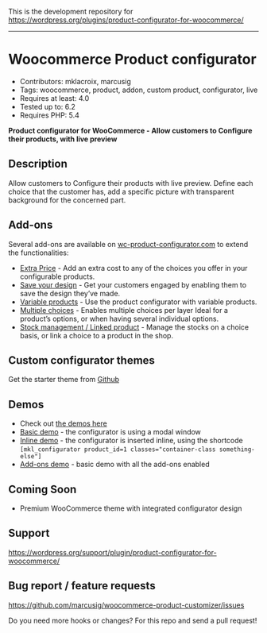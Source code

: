 
This is the development repository for https://wordpress.org/plugins/product-configurator-for-woocommerce/

----

# Woocommerce Product configurator 
- Contributors: mklacroix, marcusig
- Tags: woocommerce, product, addon, custom product, configurator, live
- Requires at least: 4.0
- Tested up to: 6.2
- Requires PHP: 5.4

**Product configurator for WooCommerce - Allow customers to Configure their products, with live preview**

## Description

Allow customers to Configure their products with live preview. 
Define each choice that the customer has, add a specific picture with transparent background for the concerned part.

## Add-ons

Several add-ons are available on [wc-product-configurator.com](https://wc-product-configurator.com/) to extend the functionalities:
- [Extra Price](https://wc-product-configurator.com/product/extra-price/) - Add an extra cost to any of the choices you offer in your configurable products.
- [Save your design](https://wc-product-configurator.com/product/save-your-design/) - Get your customers engaged by enabling them to save the design they’ve made.
- [Variable products](https://wc-product-configurator.com/product/variable-products/) - Use the product configurator with variable products.
- [Multiple choices](https://wc-product-configurator.com/product/multiple-choice/) - Enables multiple choices per layer Ideal for a product’s options, or when having several individual options.
- [Stock management / Linked product](https://wc-product-configurator.com/product/stock-management-and-linked-product/) - Manage the stocks on a choice basis, or link a choice to a product in the shop. 

## Custom configurator themes

Get the starter theme from [Github](https://github.com/marcusig/product-configurator-custom-theme)

## Demos

- Check out [the demos here](http://demos.mklacroix.com/)
- [Basic demo](http://demos.mklacroix.com/shop/custom-chair/) - the configurator is using a modal window
- [Inline demo](http://demos.mklacroix.com/configurable-watch/) - the configurator is inserted inline, using the shortcode `[mkl_configurator product_id=1 classes="container-class something-else"]`
- [Add-ons demo](http://demos.mklacroix.com/addons/product/super-sneakers/) - basic demo with all the add-ons enabled

## Coming Soon

- Premium WooCommerce theme with integrated configurator design

## Support 

https://wordpress.org/support/plugin/product-configurator-for-woocommerce/

## Bug report / feature requests

https://github.com/marcusig/woocommerce-product-customizer/issues

Do you need more hooks or changes? For this repo and send a pull request!